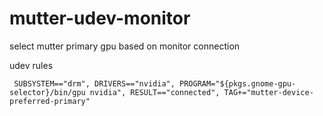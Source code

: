 # mutter-udev-monitor
select mutter primary gpu based on monitor connection

udev rules
```
 SUBSYSTEM=="drm", DRIVERS=="nvidia", PROGRAM="${pkgs.gnome-gpu-selector}/bin/gpu nvidia", RESULT=="connected", TAG+="mutter-device-preferred-primary"
```
